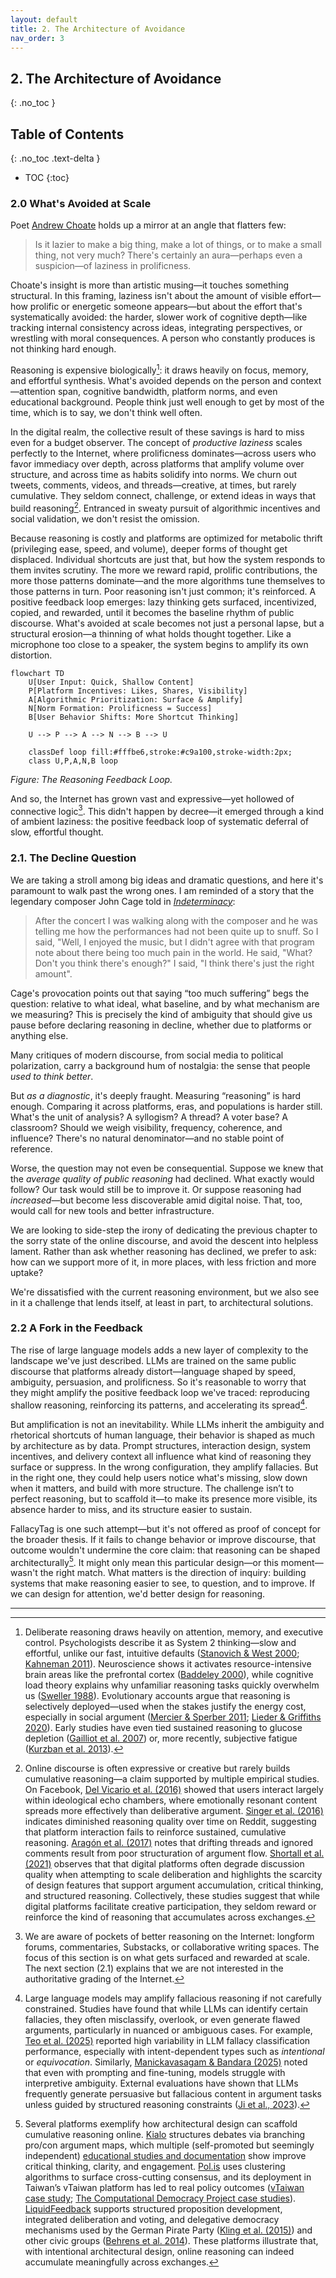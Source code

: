 ```yaml
---
layout: default
title: 2. The Architecture of Avoidance
nav_order: 3
---
```

## 2. The Architecture of Avoidance
{: .no_toc }

## Table of Contents
{: .no_toc .text-delta }

- TOC
{:toc}

### 2.0 What's Avoided at Scale

Poet [Andrew Choate](https://andrewchoate.us/) holds up a mirror at an angle that flatters few:

> Is it lazier to make a big thing, make a lot of things, or to make a small thing, not very much?
There's certainly an aura—perhaps even a suspicion—of laziness in prolificness.
>

Choate's insight is more than artistic musing—it touches something structural. In this framing, laziness isn't about the amount of visible effort—how prolific or energetic someone appears—but about the effort that's systematically avoided: the harder, slower work of cognitive depth—like tracking internal consistency across ideas, integrating perspectives, or wrestling with moral consequences. A person who constantly produces is not thinking hard enough.

Reasoning is expensive biologically[^1]: it draws heavily on focus, memory, and effortful synthesis. What's avoided depends on the person and context—attention span, cognitive bandwidth, platform norms, and even educational background. People think just well enough to get by most of the time, which is to say, we don't think well often.

In the digital realm, the collective result of these savings is hard to miss even for a budget observer. The concept of *productive laziness* scales perfectly to the Internet, where prolificness dominates—across users who favor immediacy over depth, across platforms that amplify volume over structure, and across time as habits solidify into norms. We churn out tweets, comments, videos, and threads—creative, at times, but rarely cumulative. They seldom connect, challenge, or extend ideas in ways that build reasoning[^2]. Entranced in sweaty pursuit of algorithmic incentives and social validation, we don't resist the omission.

Because reasoning is costly and platforms are optimized for metabolic thrift (privileging ease, speed, and volume), deeper forms of thought get displaced. Individual shortcuts are just that, but how the system responds to them invites scrutiny. The more we reward rapid, prolific contributions, the more those patterns dominate—and the more algorithms tune themselves to those patterns in turn. Poor reasoning isn't just common; it's reinforced. A positive feedback loop emerges: lazy thinking gets surfaced, incentivized, copied, and rewarded, until it becomes the baseline rhythm of public discourse. What's avoided at scale becomes not just a personal lapse, but a structural erosion—a thinning of what holds thought together. Like a microphone too close to a speaker, the system begins to amplify its own distortion.

```mermaid
flowchart TD
    U[User Input: Quick, Shallow Content]
    P[Platform Incentives: Likes, Shares, Visibility]
    A[Algorithmic Prioritization: Surface & Amplify]
    N[Norm Formation: Prolificness = Success]
    B[User Behavior Shifts: More Shortcut Thinking]

    U --> P --> A --> N --> B --> U

    classDef loop fill:#fffbe6,stroke:#c9a100,stroke-width:2px;
    class U,P,A,N,B loop
```

*Figure: The Reasoning Feedback Loop.*

And so, the Internet has grown vast and expressive—yet hollowed of connective logic[^3]. This didn't happen by decree—it emerged through a kind of ambient laziness: the positive feedback loop of systematic deferral of slow, effortful thought.

### 2.1. The Decline Question

We are taking a stroll among big ideas and dramatic questions, and here it's paramount to walk past the wrong ones. I am reminded of a story that the legendary composer John Cage told in [_Indeterminacy_](https://www.lcdf.org/indeterminacy/s/49?var=s):
>After the concert I was walking along with the composer and he was telling me how the performances had not been quite up to snuff. So I said, "Well, I enjoyed the music, but I didn't agree with that program note about there being too much pain in the world. He said, "What? Don't you think there's enough?" I said, "I think there's just the right amount".

Cage's provocation points out that saying “too much suffering” begs the question: relative to what ideal, what baseline, and by what mechanism are we measuring? This is precisely the kind of ambiguity that should give us pause before declaring reasoning in decline, whether due to platforms or anything else.

Many critiques of modern discourse, from social media to political polarization, carry a background hum of nostalgia: the sense that people *used to think better*.

But _as a diagnostic_, it's deeply fraught. Measuring “reasoning” is hard enough. Comparing it across platforms, eras, and populations is harder still. What's the unit of analysis? A syllogism? A thread? A voter base? A classroom? Should we weigh visibility, frequency, coherence, and influence? There's no natural denominator—and no stable point of reference.

Worse, the question may not even be consequential. Suppose we knew that the *average quality of public reasoning* had declined. What exactly would follow? Our task would still be to improve it. Or suppose reasoning had *increased*—but become less discoverable amid digital noise. That, too, would call for new tools and better infrastructure.

We are looking to side-step the irony of dedicating the previous chapter to the sorry state of the online discourse, and avoid the descent into helpless lament. Rather than ask whether reasoning has declined, we prefer to ask: how can we support more of it, in more places, with less friction and more uptake?

We're dissatisfied with the current reasoning environment, but we also see in it a challenge that lends itself, at least in part, to architectural solutions.

### 2.2 A Fork in the Feedback

The rise of large language models adds a new layer of complexity to the landscape we've just described. LLMs are trained on the same public discourse that platforms already distort—language shaped by speed, ambiguity, persuasion, and prolificness. So it's reasonable to worry that they might amplify the positive feedback loop we've traced: reproducing shallow reasoning, reinforcing its patterns, and accelerating its spread[^4].

But amplification is not an inevitability. While LLMs inherit the ambiguity and rhetorical shortcuts of human language, their behavior is shaped as much by architecture as by data. Prompt structures, interaction design, system incentives, and delivery context all influence what kind of reasoning they surface or suppress. In the wrong configuration, they amplify fallacies. But in the right one, they could help users notice what's missing, slow down when it matters, and build with more structure. The challenge isn’t to perfect reasoning, but to scaffold it—to make its presence more visible, its absence harder to miss, and its structure easier to sustain.

FallacyTag is one such attempt—but it's not offered as proof of concept for the broader thesis. If it fails to change behavior or improve discourse, that outcome wouldn't undermine the core claim: that reasoning can be shaped architecturally[^5]. It might only mean this particular design—or this moment—wasn't the right match. What matters is the direction of inquiry: building systems that make reasoning easier to see, to question, and to improve. If we can design for attention, we'd better design for reasoning.

----

[^1]: Deliberate reasoning draws heavily on attention, memory, and executive control. Psychologists describe it as System 2 thinking—slow and effortful, unlike our fast, intuitive defaults ([Stanovich & West 2000](https://doi.org/10.1017/S0140525X00003435); [Kahneman 2011](https://en.wikipedia.org/wiki/Thinking,_Fast_and_Slow)). Neuroscience shows it activates resource-intensive brain areas like the prefrontal cortex ([Baddeley 2000](https://academic.oup.com/book/10453)), while cognitive load theory explains why unfamiliar reasoning tasks quickly overwhelm us ([Sweller 1988](https://doi.org/10.1207/s15516709cog1202_4)). Evolutionary accounts argue that reasoning is selectively deployed—used when the stakes justify the energy cost, especially in social argument ([Mercier & Sperber 2011](https://doi.org/10.1017/S0140525X10000968); [Lieder & Griffiths 2020](https://doi.org/10.1017/S0140525X1900061X)). Early studies have even tied sustained reasoning to glucose depletion ([Gailliot et al. 2007](https://doi.org/10.1037/0022-3514.92.2.325)) or, more recently, subjective fatigue ([Kurzban et al. 2013](https://doi.org/10.1017/S0140525X12003196)).

[^2]: Online discourse is often expressive or creative but rarely builds cumulative reasoning—a claim supported by multiple empirical studies. On Facebook, [Del Vicario et al. (2016)](https://www.pnas.org/doi/10.1073/pnas.1517441113) showed that users interact largely within ideological echo chambers, where emotionally resonant content spreads more effectively than deliberative argument. [Singer et al. (2016)](https://arxiv.org/abs/1604.06899) indicates diminished reasoning quality over time  on Reddit, suggesting that platform interaction fails to reinforce sustained, cumulative reasoning. [Aragón et al. (2017)](https://arxiv.org/abs/1707.06526) notes that drifting threads and ignored comments result from poor structuration of argument flow. [Shortall et al. (2021)](https://arxiv.org/abs/1707.06526) observes that that digital platforms often degrade discussion quality when attempting to scale deliberation and highlights the scarcity of design features that support argument accumulation, critical thinking, and structured reasoning. Collectively, these studies suggest that while digital platforms facilitate creative participation, they seldom reward or reinforce the kind of reasoning that accumulates across exchanges.

[^3]: We are aware of pockets of better reasoning on the Internet: longform forums, commentaries, Substacks, or collaborative writing spaces. The focus of this section is on what gets surfaced and rewarded at scale. The next section (2.1)  explains that we are not interested in the authoritative grading of the Internet.

[^4]: Large language models may amplify fallacious reasoning if not carefully constrained. Studies have found that while LLMs can identify certain fallacies, they often misclassify, overlook, or even generate flawed arguments, particularly in nuanced or ambiguous cases. For example, [Teo et al. (2025)](https://doi.org/10.1007/978-981-96-8197-6_29) reported high variability in LLM fallacy classification performance, especially with intent-dependent types such as *intentional* or *equivocation*. Similarly, [Manickavasagam & Bandara (2025)](https://doi.org/10.1109/CSCI58996.2025.00000) noted that even with prompting and fine-tuning, models struggle with interpretive ambiguity. External evaluations have shown that LLMs frequently generate persuasive but fallacious content in argument tasks unless guided by structured reasoning constraints ([Ji et al., 2023](https://doi.org/10.1145/3571730)).

[^5]: Several platforms exemplify how architectural design can scaffold cumulative reasoning online. [Kialo](https://www.kialo.com/) structures debates via branching pro/con argument maps, which multiple (self-promoted but seemingly independent) [educational studies and documentation](https://www.kialo-edu.com/research) show improve critical thinking, clarity, and engagement. [Pol.is](https://pol.is/) uses clustering algorithms to surface cross-cutting consensus, and its deployment in Taiwan’s vTaiwan platform has led to real policy outcomes ([vTaiwan case study](https://congress.crowd.law/files/vtaiwan-case-study.pdf); [The Computational Democracy Project case studies](https://compdemocracy.org/Case-studies/)). [LiquidFeedback](https://liquidfeedback.com/) supports structured proposition development, integrated deliberation and voting, and delegative democracy mechanisms used by the German Pirate Party ([Kling et al. (2015)](https://arxiv.org/abs/1503.07723)) and other civic groups ([Behrens et al. 2014](https://liquidfeedback.com/pub/The_Principles_of_LiquidFeedback_1st_edition_online_version.pdf)). These platforms illustrate that, with intentional architectural design, online reasoning can indeed accumulate meaningfully across exchanges.

